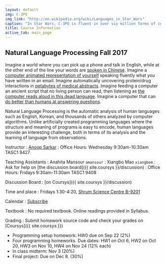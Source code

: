 ```yaml
---
layout: default
img: C-3PO
img_link: "http://en.wikipedia.org/wiki/Languages_in_Star_Wars"
caption: "In Star Wars, C-3PO is fluent in over six million forms of communication."
title: Course Information
active_tab: main_page 
---
```


## Natural Language Processing <span class="text-muted">Fall 2017</span>

Imagine a world where you can pick up a phone and talk in English,
while at the other end of the line your words are [spoken in
Chinese](https://www.youtube.com/watch?v=Nu-nlQqFCKg).  Imagine a
[computer animated representation of
yourself](http://mitpress.mit.edu/books/embodied-conversational-agents)
speaking fluently what you have written in an email. Imagine
automatically uncovering protein/drug interactions in [petabytes
of medical abstracts](http://fable.chop.edu/). Imagine feeding a
computer an ancient script that no living person can read, then
listening as [the computer reads aloud in this dead
language](http://aclanthology.info/papers/a-computational-approach-to-deciphering-unknown-scripts).
Imagine a computer that can [do better than humans at answering
questions](https://www.youtube.com/watch?v=lI-M7O_bRNg).  

Natural Language Processing is the automatic analysis of human
languages such as English, Korean, and thousands of others analyzed
by computer algorithms. Unlike artificially created programming
languages where the structure and meaning of programs is easy to
encode, human languages provide an interesting challenge, both in
terms of its analysis and the learning of language from observations.

Instructor
: [Anoop Sarkar](http://www.cs.sfu.ca/~anoop/) 
: Office Hours: Wednesday 9:30am-10:30am TASC1 9427

Teaching Assistants
: Anahita Mansour `amansour`
: Xiangbo Mao `xiangbom`
: Ask for help on [the discussion board]({{ site.coursys }}/discussion)
: Office Hours: Fridays 9:30am-11:30am TASC1 9408

Discussion Board
: [on Coursys]({{ site.coursys }}/discussion)

Time and place
: Fridays 1:30-4:20, [Shrum Science Centre B-9201](http://www.sfu.ca/fs/Campus-Facility-Profiles/Building_Information/Shrum_Centre_Biology.html)

Calendar
: [Subscribe](https://courses.cs.sfu.ca/calendar/0261d2fe6030dc6570c3073ca9dd1a93/anoop)

Textbook
: No required textbook. Online readings provided in Syllabus.

Grading
: Submit homework source code and check your grades on [Coursys]({{ site.coursys }})

* Programming setup homework: HW0 due on Sep 22 (2%)
* Four programming homeworks. Due dates: HW1 on Oct 6, HW2 on Oct 20, HW3 on Nov 10, HW4 on Nov 24 (12% each)
* In class midterm: Nov 3 (20%)
* Final project: Due on Dec 8. (30%)

